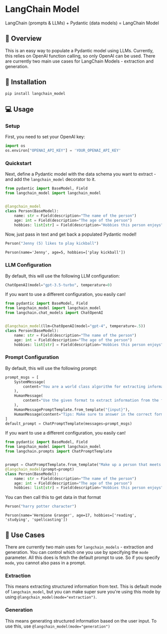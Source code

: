 # LangChain Model

LangChain (prompts & LLMs) + Pydantic (data models) = LangChain Model

## 🚀 Overview

This is an easy way to populate a Pydantic model using LLMs.
Currently, this relies on OpenAI function calling, so only OpenAI can be used.
There are currently two main use cases for LangChain Models - extraction and generation.

## 📄 Installation
`pip install langchain_model`

## 💻 Usage

### Setup

First, you need to set your OpenAI key:

```python
import os
os.environ["OPENAI_API_KEY"] = 'YOUR_OPENAI_API_KEY'
```

### Quickstart

Next, define a Pydantic model with the data schema you want to extract - and add the `langchain_model` decorator to it.

```python
from pydantic import BaseModel, Field
from langchain_model import langchain_model


@langchain_model
class Person(BaseModel):
    name: str = Field(description="The name of the person")
    age: int = Field(description="The age of the person")
    hobbies: list[str] = Field(description="Hobbies this person enjoys")
```

Now, just pass in text and get back a populated Pydantic model!

```python
Person("Jenny (5) likes to play kickball")
```
```text
Person(name='Jenny', age=5, hobbies=['play kickball'])
```

### LLM Configuration

By default, this will use the following LLM configuration:

```python
ChatOpenAI(model="gpt-3.5-turbo", temperature=0)
```

If you want to use a different configuration, you easily can!

```python
from pydantic import BaseModel, Field
from langchain_model import langchain_model
from langchain.chat_models import ChatOpenAI


@langchain_model(llm=ChatOpenAI(model="gpt-4", temperature=.5))
class Person(BaseModel):
    name: str = Field(description="The name of the person")
    age: int = Field(description="The age of the person")
    hobbies: list[str] = Field(description="Hobbies this person enjoys")
```

### Prompt Configuration

By default, this will use the following prompt:

```python
prompt_msgs = [
    SystemMessage(
        content="You are a world class algorithm for extracting information in structured formats."
    ),
    HumanMessage(
        content="Use the given format to extract information from the following input:"
    ),
    HumanMessagePromptTemplate.from_template("{input}"),
    HumanMessage(content="Tips: Make sure to answer in the correct format"),
]
default_prompt = ChatPromptTemplate(messages=prompt_msgs)
```

If you want to use a different configuration, you easily can!

```python
from pydantic import BaseModel, Field
from langchain_model import langchain_model
from langchain.prompts import ChatPromptTemplate


prompt = ChatPromptTemplate.from_template("Make up a person that meets this criteria: {criteria}")
@langchain_model(prompt=prompt)
class Person(BaseModel):
    name: str = Field(description="The name of the person")
    age: int = Field(description="The age of the person")
    hobbies: list[str] = Field(description="Hobbies this person enjoys")
```

You can then call this to get data in that format

```python
Person("harry potter character")
```
```text
Person(name='Hermione Granger', age=17, hobbies=['reading', 'studying', 'spellcasting'])
```

## 🔧 Use Cases

There are currently two main uses for `langchain_models` - extraction and generation.
You can control which one you use by specifying the `mode` parameter.
All this does is fetch the default prompt to use. So if you specify `mode`, you cannot also pass in a prompt.

### Extraction

This means extracting structured information from text. This is default mode of `langchain_model`,
but you can make super sure you're using this mode by using `@langchain_model(mode="extraction")`.

### Generation

This means generating structured information based on the user input.
To use this, use `@langchain_model(mode="generation")`
